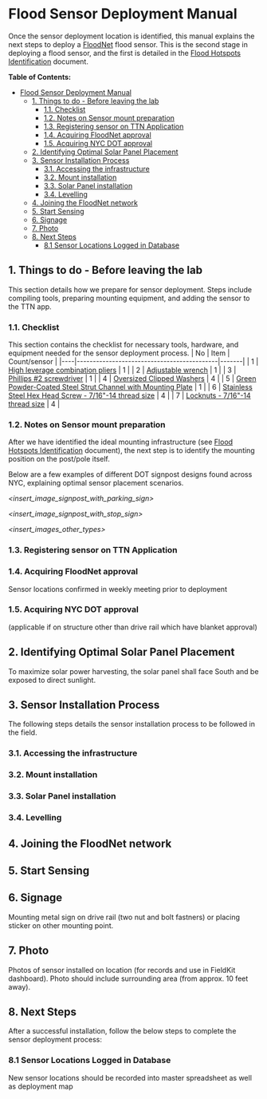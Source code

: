 # Flood Sensor Deployment Manual
Once the sensor deployment location is identified, this manual explains the next steps to deploy a [FloodNet](https://www.floodnet.nyc) flood sensor. This is the second stage in deploying a flood sensor, and the first is detailed in the [Flood Hotspots Identification](https://github.com/floodnet-nyc/flood-sensor/blob/main/deployment/hotspot%20identification/flood-hotspots-identification.md) document.

**Table of Contents:**
- [Flood Sensor Deployment Manual](#flood-sensor-deployment-manual)
  - [1. Things to do - Before leaving the lab](#1-things-to-do---before-leaving-the-lab)
    - [1.1. Checklist](#11-checklist)
    - [1.2. Notes on Sensor mount preparation](#12-notes-on-sensor-mount-preparation)
    - [1.3. Registering sensor on TTN Application](#13-registering-sensor-on-ttn-application)
    - [1.4. Acquiring FloodNet approval](#14-acquiring-floodnet-approval)
    - [1.5. Acquiring NYC DOT approval](#15-acquiring-nyc-dot-approval)
  - [2. Identifying Optimal Solar Panel Placement](#2-identifying-optimal-solar-panel-placement)
  - [3. Sensor Installation Process](#3-sensor-installation-process)
    - [3.1. Accessing the infrastructure](#31-accessing-the-infrastructure)
    - [3.2. Mount installation](#32-mount-installation)
    - [3.3. Solar Panel installation](#33-solar-panel-installation)
    - [3.4. Levelling](#34-levelling)
  - [4. Joining the FloodNet network](#4-joining-the-floodnet-network)
  - [5. Start Sensing](#5-start-sensing)
  - [6. Signage](#6-signage)
  - [7. Photo](#7-photo)
  - [8. Next Steps](#8-next-steps)
    - [8.1 Sensor Locations Logged in Database](#81-sensor-locations-logged-in-database)

## 1. Things to do - Before leaving the lab
This section details how we prepare for sensor deployment. Steps include compiling tools, preparing mounting equipment, and adding the sensor to the TTN app. 
### 1.1. Checklist
This section contains the checklist for necessary tools, hardware, and equipment needed for the sensor deployment process.
| No | Item                                       | Count/sensor |
|----|--------------------------------------------|-------|
| 1  | [High leverage combination pliers](https://www.knipex.com/products/combination-and-multifunctional-pliers/high-leverage-combination-pliers/high-leverage-combination-pliers/0205200)           | 1     |
| 2  | [Adjustable wrench](https://www.kleintools.com/catalog/adjustable-wrenches/adjustable-wrench-standard-capacity-18-inch)                          | 1     |
| 3  | [Phillips #2 screwdriver](https://www.kleintools.com/catalog/screwdrivers/2-phillips-screwdriver-4-round-shank)                    | 1     |
|  4  | [Oversized Clipped Washers](https://www.mcmaster.com/93409A136/)                                           |    4   |
|  5  | [Green Powder-Coated Steel Strut Channel with Mounting Plate]()                                           |    1   |
|  6  | [Stainless Steel Hex Head Screw - 7/16"-14 thread size](https://www.mcmaster.com/92800A393/)                                           |    4   |
|  7  |  [Locknuts - 7/16"-14 thread size](https://www.mcmaster.com/90630A112/)                                        |    4   |
### 1.2. Notes on Sensor mount preparation
After we have identified the ideal mounting infrastructure (see [Flood Hotspots Identification](https://github.com/floodnet-nyc/flood-sensor/blob/main/deployment/hotspot%20identification/flood-hotspots-identification.md) document), the next step is to identify the mounting position on the post/pole itself. 

Below are a few examples of different DOT signpost designs found across NYC, explaining optimal sensor placement scenarios.

*<insert_image_signpost_with_parking_sign>*

*<insert_image_signpost_with_stop_sign>*

*<insert_images_other_types>*

### 1.3. Registering sensor on TTN Application

### 1.4. Acquiring FloodNet approval
Sensor locations confirmed in weekly meeting prior to deployment

### 1.5. Acquiring NYC DOT approval
(applicable if on structure other than drive rail which have blanket approval)

## 2. Identifying Optimal Solar Panel Placement
To maximize solar power harvesting, the solar panel shall face South and be exposed to direct sunlight. 

## 3. Sensor Installation Process
The following steps details the sensor installation process to be followed in the field. 
### 3.1. Accessing the infrastructure

### 3.2. Mount installation 

### 3.3. Solar Panel installation

### 3.4. Levelling

## 4. Joining the FloodNet network

## 5. Start Sensing

## 6. Signage
Mounting metal sign on drive rail (two nut and bolt fastners) or placing sticker on other mounting point.

## 7. Photo
Photos of sensor installed on location (for records and use in FieldKit dashboard). Photo should include surrounding area (from approx. 10 feet away).

## 8. Next Steps
After a successful installation, follow the below steps to complete the sensor deployment process:
### 8.1 Sensor Locations Logged in Database
New sensor locations should be recorded into master spreadsheet as well as deployment map
